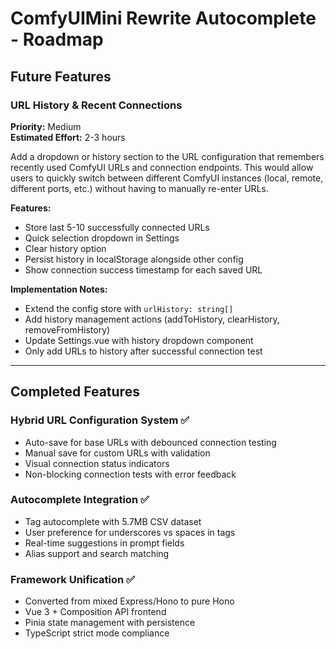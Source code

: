 # ComfyUIMini Rewrite Autocomplete - Roadmap

## Future Features

### URL History & Recent Connections
**Priority:** Medium  
**Estimated Effort:** 2-3 hours

Add a dropdown or history section to the URL configuration that remembers recently used ComfyUI URLs and connection endpoints. This would allow users to quickly switch between different ComfyUI instances (local, remote, different ports, etc.) without having to manually re-enter URLs.

**Features:**
- Store last 5-10 successfully connected URLs
- Quick selection dropdown in Settings
- Clear history option
- Persist history in localStorage alongside other config
- Show connection success timestamp for each saved URL

**Implementation Notes:**
- Extend the config store with `urlHistory: string[]`
- Add history management actions (addToHistory, clearHistory, removeFromHistory)
- Update Settings.vue with history dropdown component
- Only add URLs to history after successful connection test

---

## Completed Features

### Hybrid URL Configuration System ✅
- Auto-save for base URLs with debounced connection testing
- Manual save for custom URLs with validation
- Visual connection status indicators
- Non-blocking connection tests with error feedback

### Autocomplete Integration ✅
- Tag autocomplete with 5.7MB CSV dataset
- User preference for underscores vs spaces in tags
- Real-time suggestions in prompt fields
- Alias support and search matching

### Framework Unification ✅
- Converted from mixed Express/Hono to pure Hono
- Vue 3 + Composition API frontend
- Pinia state management with persistence
- TypeScript strict mode compliance